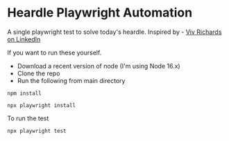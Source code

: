 # Heardle Playwright Automation

A single playwright test to solve today's heardle. Inspired by - [Viv Richards on LinkedIn](https://www.linkedin.com/posts/vivrichards_heardle-testing-activity-6944577091162009600-KFNf)

If you want to run these yourself.

- Download a recent version of node (I'm using Node 16.x)
- Clone the repo
- Run the following from main directory

`npm install`

`npx playwright install`

To run the test

`npx playwright test`
